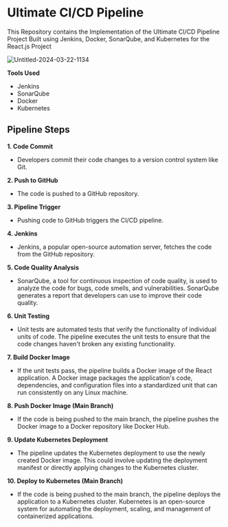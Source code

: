 # Ultimate CI/CD Pipeline
This Repository contains the Implementation of the Ultimate CI/CD Pipeline Project Built using Jenkins, Docker, SonarQube, and Kubernetes for the React.js Project


![Untitled-2024-03-22-1134](https://github.com/sanyam40/Ultimate-CICD-Pipeline/assets/87993985/df3f9e91-19c6-42e5-8427-4fbeeae13174)

**Tools Used**

* Jenkins
* SonarQube
* Docker
* Kubernetes

## Pipeline Steps
**1. Code Commit**
- Developers commit their code changes to a version control system like Git.

**2. Push to GitHub**
- The code is pushed to a GitHub repository.

**3. Pipeline Trigger**
- Pushing code to GitHub triggers the CI/CD pipeline.

**4. Jenkins**
- Jenkins, a popular open-source automation server, fetches the code from the GitHub repository.

**5. Code Quality Analysis**
- SonarQube, a tool for continuous inspection of code quality, is used to analyze the code for bugs, code smells, and vulnerabilities. SonarQube generates a report that developers can use to improve their code quality.

**6. Unit Testing**
- Unit tests are automated tests that verify the functionality of individual units of code. The pipeline executes the unit tests to ensure that the code changes haven't broken any existing functionality.

**7. Build Docker Image**
- If the unit tests pass, the pipeline builds a Docker image of the React application. A Docker image packages the application's code, dependencies, and configuration files into a standardized unit that can run consistently on any Linux machine.

**8. Push Docker Image (Main Branch)**
- If the code is being pushed to the main branch, the pipeline pushes the Docker image to a Docker repository like Docker Hub.

**9. Update Kubernetes Deployment**
- The pipeline updates the Kubernetes deployment to use the newly created Docker image. This could involve updating the deployment manifest or directly applying changes to the Kubernetes cluster.

**10. Deploy to Kubernetes (Main Branch)**
- If the code is being pushed to the main branch, the pipeline deploys the application to a Kubernetes cluster. Kubernetes is an open-source system for automating the deployment, scaling, and management of containerized applications.
